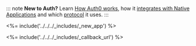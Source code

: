 ::: note
**New to Auth?** Learn [How Auth0 works](/overview), how it [integrates with Native Applications](/architecture-scenarios/application/mobile-api) and which [protocol](/application-auth/current/desktop) it uses.
:::

<%= include('../../../_includes/_new_app') %>

<%= include('../../../_includes/_callback_url') %>

